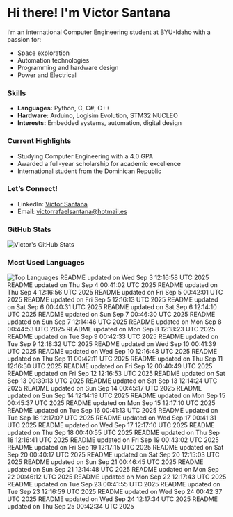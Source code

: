 # Hi there! I'm Victor Santana

I’m an international Computer Engineering student at BYU-Idaho with a passion for:
- Space exploration
- Automation technologies
- Programming and hardware design
- Power and Electrical

### Skills
- **Languages:** Python, C, C#, C++
- **Hardware:** Arduino, Logisim Evolution, STM32 NUCLEO
- **Interests:** Embedded systems, automation, digital design

### Current Highlights
- Studying Computer Engineering with a 4.0 GPA
- Awarded a full-year scholarship for academic excellence
- International student from the Dominican Republic

### Let’s Connect!
- LinkedIn: [Victor Santana](www.linkedin.com/in/victorrafaelsantana)
- Email: victorrafaelsantana@hotmail.es

### GitHub Stats
![Victor's GitHub Stats](https://github-readme-stats.vercel.app/api?username=vrsp05&show_icons=true&theme=tokyonight)

### Most Used Languages
![Top Languages](https://github-readme-stats.vercel.app/api/top-langs/?username=vrsp05&layout=compact&theme=tokyonight)
README updated on Wed Sep  3 12:16:58 UTC 2025
README updated on Thu Sep  4 00:41:02 UTC 2025
README updated on Thu Sep  4 12:16:56 UTC 2025
README updated on Fri Sep  5 00:42:01 UTC 2025
README updated on Fri Sep  5 12:16:13 UTC 2025
README updated on Sat Sep  6 00:40:31 UTC 2025
README updated on Sat Sep  6 12:14:10 UTC 2025
README updated on Sun Sep  7 00:46:30 UTC 2025
README updated on Sun Sep  7 12:14:46 UTC 2025
README updated on Mon Sep  8 00:44:53 UTC 2025
README updated on Mon Sep  8 12:18:23 UTC 2025
README updated on Tue Sep  9 00:42:33 UTC 2025
README updated on Tue Sep  9 12:18:32 UTC 2025
README updated on Wed Sep 10 00:41:39 UTC 2025
README updated on Wed Sep 10 12:16:48 UTC 2025
README updated on Thu Sep 11 00:42:11 UTC 2025
README updated on Thu Sep 11 12:16:30 UTC 2025
README updated on Fri Sep 12 00:40:49 UTC 2025
README updated on Fri Sep 12 12:16:53 UTC 2025
README updated on Sat Sep 13 00:39:13 UTC 2025
README updated on Sat Sep 13 12:14:24 UTC 2025
README updated on Sun Sep 14 00:45:17 UTC 2025
README updated on Sun Sep 14 12:14:19 UTC 2025
README updated on Mon Sep 15 00:45:37 UTC 2025
README updated on Mon Sep 15 12:17:10 UTC 2025
README updated on Tue Sep 16 00:41:13 UTC 2025
README updated on Tue Sep 16 12:17:07 UTC 2025
README updated on Wed Sep 17 00:41:31 UTC 2025
README updated on Wed Sep 17 12:17:10 UTC 2025
README updated on Thu Sep 18 00:40:55 UTC 2025
README updated on Thu Sep 18 12:16:41 UTC 2025
README updated on Fri Sep 19 00:43:02 UTC 2025
README updated on Fri Sep 19 12:17:15 UTC 2025
README updated on Sat Sep 20 00:40:17 UTC 2025
README updated on Sat Sep 20 12:15:03 UTC 2025
README updated on Sun Sep 21 00:46:45 UTC 2025
README updated on Sun Sep 21 12:14:48 UTC 2025
README updated on Mon Sep 22 00:46:12 UTC 2025
README updated on Mon Sep 22 12:17:43 UTC 2025
README updated on Tue Sep 23 00:41:55 UTC 2025
README updated on Tue Sep 23 12:16:59 UTC 2025
README updated on Wed Sep 24 00:42:37 UTC 2025
README updated on Wed Sep 24 12:17:34 UTC 2025
README updated on Thu Sep 25 00:42:34 UTC 2025
